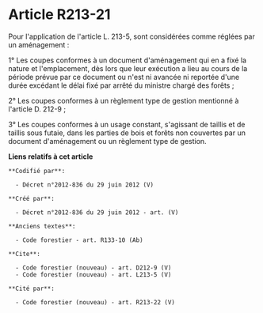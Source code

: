 # Article R213-21

Pour l'application de l'article L. 213-5, sont considérées comme réglées par un aménagement :

1° Les coupes conformes à un document d'aménagement qui en a fixé la nature et l'emplacement, dès lors que leur exécution a
lieu au cours de la période prévue par ce document ou n'est ni avancée ni reportée d'une durée excédant le délai fixé par
arrêté du ministre chargé des forêts ;

2° Les coupes conformes à un règlement type de gestion mentionné à l'article D. 212-9 ;

3° Les coupes conformes à un usage constant, s'agissant de taillis et de taillis sous futaie, dans les parties de bois et
forêts non couvertes par un document d'aménagement ou un règlement type de gestion.

**Liens relatifs à cet article**

	**Codifié par**:

	  - Décret n°2012-836 du 29 juin 2012 (V)

	**Créé par**:

	  - Décret n°2012-836 du 29 juin 2012 - art. (V)

	**Anciens textes**:

	  - Code forestier - art. R133-10 (Ab)

	**Cite**:

	  - Code forestier (nouveau) - art. D212-9 (V)
	  - Code forestier (nouveau) - art. L213-5 (V)

	**Cité par**:

	  - Code forestier (nouveau) - art. R213-22 (V)

